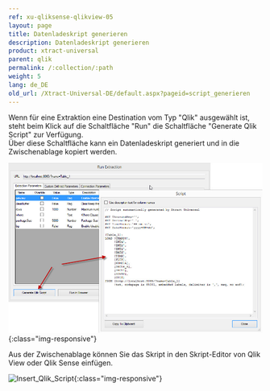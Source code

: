 ```yaml
---
ref: xu-qliksense-qlikview-05
layout: page
title: Datenladeskript generieren
description: Datenladeskript generieren
product: xtract-universal
parent: qlik
permalink: /:collection/:path
weight: 5
lang: de_DE
old_url: /Xtract-Universal-DE/default.aspx?pageid=script_generieren
---
```


Wenn für eine Extraktion eine Destination vom Typ "Qlik" ausgewählt ist, steht beim Klick auf die Schaltfläche "Run" die Schaltfläche  "Generate Qlik Script" zur Verfügung.<br>
Über diese Schaltfläche kann ein Datenladeskript generiert und in die Zwischenablage kopiert werden. 


![XU_qlik_generate_Script](/img/content/XU_qlik_generate_Script.png){:class="img-responsive"}

Aus der Zwischenablage können Sie das Skript in den Skript-Editor von Qlik View oder Qlik Sense einfügen.

![Insert_Qlik_Script](/img/content/Insert_Qlik_Script.png){:class="img-responsive"}
